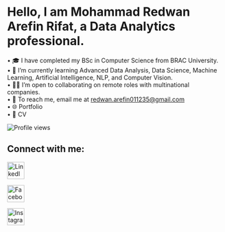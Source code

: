 # Hello, I am Mohammad Redwan Arefin Rifat, a Data Analytics professional.

• 🎓 I have completed my BSc in Computer Science from BRAC University.  
• 🌱 I’m currently learning Advanced Data Analysis, Data Science, Machine Learning, Artificial Intelligence, NLP, and Computer Vision.  
• 🧑‍💻 I’m open to collaborating on remote roles with multinational companies.  
• 📧 To reach me, email me at [redwan.arefin011235@gmail.com](mailto:redwan.arefin011235@gmail.com)  
• 🌐 Portfolio  
• 📄 CV

![Profile views](https://komarev.com/ghpvc/?username=redwan011235&color=blue)

## Connect with me:

<p>
  <a href="https://www.linkedin.com/in/redwanarefin/" target="_blank" rel="noopener noreferrer">
    <img src="https://img.icons8.com/color/48/linkedin.png" alt="LinkedIn" width="40" height="40" style="vertical-align:middle;"/>
    
  </a><a href="https://www.facebook.com/redwan.arefin011235/" target="_blank" rel="noopener noreferrer">
    <img src="https://img.icons8.com/color/48/facebook.png" alt="Facebook" width="40" height="40" style="vertical-align:middle;"/>
    
  </a><a href="https://www.instagram.com/redwan.arefin/" target="_blank" rel="noopener noreferrer">
    <img src="https://img.icons8.com/color/48/instagram-new.png" alt="Instagram" width="40" height="40" style="vertical-align:middle;"/>
  </a>
</p>











